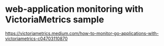 # web-application monitoring with VictoriaMetrics sample

https://victoriametrics.medium.com/how-to-monitor-go-applications-with-victoriametrics-c04703110870
